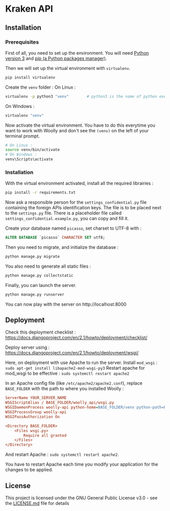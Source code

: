# Kraken API

## Installation

### Prerequisites

First of all, you need to set up the environment.
You will need [Python version 3](https://www.python.org/downloads/) and [pip (a Python packages manager)](https://pypi.org/project/pip/).


Then we will set up the virtual environment with `virtualenv`.
```sh
pip install virtualenv
```

Create the `venv` folder :
On Linux :
```sh
virtualenv -p python3 "venv"        # python3 is the name of python executable
```
On Windows :
```sh
virtualenv "venv"
```

Now activate the virtual environment. You have to do this everytime you want to work with Woolly and don't see the `(venv)` on the left of your terminal prompt.
```sh
# On Linux :
source venv/bin/activate
# On Windows :
venv\Scripts\activate
```


### Installation

With the virtual environment activated, install all the required librairies :
```sh
pip install -r requirements.txt
```


Now ask a responsible person for the `settings_confidential.py` file containing the foreign APIs identification keys. The file is to be placed next to the `settings.py` file. There is a placeholder file called `settings_confidential.example.py`, you can copy and fill it. 


Create your database named `picasso`, set charset to UTF-8 with :
```sql
ALTER DATABASE `picasso` CHARACTER SET utf8;
```

Then you need to migrate, and initialize the database :
```sh
python manage.py migrate
```

You also need to generate all static files :
```sh
python manage.py collectstatic
```

Finally, you can launch the server.
```sh
python manage.py runserver
```

You can now play with the server on http://localhost:8000


## Deployment

Check this deployment checklist : https://docs.djangoproject.com/en/2.1/howto/deployment/checklist/

Deploy server using : https://docs.djangoproject.com/en/2.1/howto/deployment/wsgi/

Here, on deployment with use Apache to run the server.
Install `mod_wsgi` : `sudo apt-get install libapache2-mod-wsgi-py3`
Restart apache for mod_wsgi to be effective : `sudo systemctl restart apache2`

In an Apache config file (like `/etc/apache2/apache2.conf`), replace `BASE_FOLDER` with the path to where you installed Woolly :
```ini
ServerName YOUR_SERVER_NAME
WSGIScriptAlias / BASE_FOLDER/woolly_api/wsgi.py
WSGIDaemonProcess woolly-api python-home=BASE_FOLDER/venv python-path=BASE_FOLDER 
WSGIProcessGroup woolly-api
WSGIPassAuthorization On

<Directory BASE_FOLDER>
    <Files wsgi.py>
        Require all granted
    </Files>
</Directory>
```
And restart Apache : `sudo systemctl restart apache2`.

You have to restart Apache each time you modify your application for the changes to be applied.

## License

This project is licensed under the GNU General Public License v3.0 - see the [LICENSE.md](LICENSE.md) file for details
